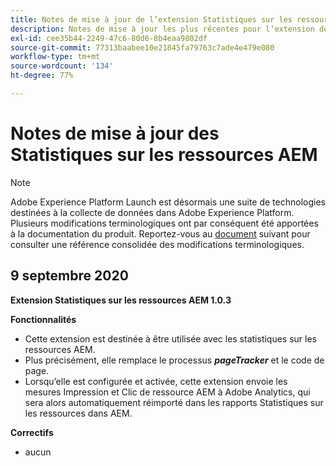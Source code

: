 ```yaml
---
title: Notes de mise à jour de l’extension Statistiques sur les ressources AEM
description: Notes de mise à jour les plus récentes pour lʼextension de balise Informations sur les assets AEM dans Adobe Experience Platform.
exl-id: cee35b44-2249-47c6-80d6-8b4eaa9802df
source-git-commit: 77313baabee10e21845fa79763c7ade4e479e080
workflow-type: tm+mt
source-wordcount: '134'
ht-degree: 77%

---
```


# Notes de mise à jour des Statistiques sur les ressources AEM

>[!NOTE]
>
>Adobe Experience Platform Launch est désormais une suite de technologies destinées à la collecte de données dans Adobe Experience Platform. Plusieurs modifications terminologiques ont par conséquent été apportées à la documentation du produit. Reportez-vous au [document](../../../term-updates.md) suivant pour consulter une référence consolidée des modifications terminologiques.

## 9 septembre 2020

**Extension Statistiques sur les ressources AEM 1.0.3**

**Fonctionnalités**

- Cette extension est destinée à être utilisée avec les statistiques sur les ressources AEM.
- Plus précisément, elle remplace le processus ***pageTracker*** et le code de page.
- Lorsqu’elle est configurée et activée, cette extension envoie les mesures Impression et Clic de ressource AEM à Adobe Analytics, qui sera alors automatiquement réimporté dans les rapports Statistiques sur les ressources dans AEM.

**Correctifs**

- aucun
